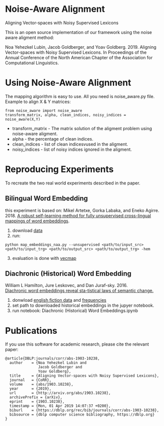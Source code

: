 # Noise-Aware Alignment
Aligning Vector-spaces with Noisy Supervised Lexicons

This is an open source implementation of our framework using the noise aware aligment method:

Noa Yehezkel Lubin, Jacob Goldberger, and Yoav Goldberg. 2019. 
Aligning Vector-spaces with Noisy Supervised Lexicons. 
In Proceedings of the Annual Conference of the North American Chapter of the Association for Computational Linguistics.

# Using Noise-Aware Alignment
The mapping algorithm is easy to use. All you need is noise_aware.py file.
Example to align X & Y matrices:

```
from noise_aware import noise_aware
transform_matrix, alpha, clean_indices, noisy_indices = noise_aware(X,Y)
```
* transform_matrix - The matrix solution of the aligment problem using noise-aware aligment.
* alpha - the percentage of clean indices.
* clean_indices - list of clean indicesvused in the aligment.
* noisy_indices - list of noisy indices ignored in the aligment.


# Reproducing Experiments
To recreate the two real world experiments described in the paper.

## Bilingual Word Embedding
this experiment is based on: Mikel Artetxe, Gorka Labaka, and Eneko Agirre. 2018.
[A robust self-learning method for fully unsupervised cross-lingual mappings of word embeddings](https://aclweb.org/anthology/P18-1073).

1. download [data](https://github.com/artetxem/vecmap/blob/master/get_data.sh) 
2. run:
```
python map_embeddings_naa.py --unsupervised <path/to/input_src> <path/to/input_trg> <path/to/output_src> <path/to/output_trg> -hem
```
3. evaluation is done with [vecmap](https://github.com/artetxem/vecmap) 

## Diachronic (Historical) Word Embedding
William  L  Hamilton,  Jure  Leskovec,  and  Dan  Juraf-sky. 2016.  
[Diachronic word embeddings reveal sta-tistical  laws  of  semantic  change.](http://www.aclweb.org/anthology/P16-1141)

1. donwload [english fiction data](http://snap.stanford.edu/historical_embeddings/eng-fiction-all.zip) and [frequencies](http://snap.stanford.edu/historical_embeddings/eng-all/freqs.pkl)
2. set path to downloaded historical embeddings in the jupyer notebook.
3. run notebook: Diachronic (Historical) Word Embeddings.ipynb

# Publications
If you use this software for academic research, please cite the relevant paper:
```
@article{DBLP:journals/corr/abs-1903-10238,
  author    = {Noa Yehezkel Lubin and
               Jacob Goldberger and
               Yoav Goldberg},
  title     = {Aligning Vector-spaces with Noisy Supervised Lexicons},
  journal   = {CoRR},
  volume    = {abs/1903.10238},
  year      = {2019},
  url       = {http://arxiv.org/abs/1903.10238},
  archivePrefix = {arXiv},
  eprint    = {1903.10238},
  timestamp = {Mon, 01 Apr 2019 14:07:37 +0200},
  biburl    = {https://dblp.org/rec/bib/journals/corr/abs-1903-10238},
  bibsource = {dblp computer science bibliography, https://dblp.org}
}
```

